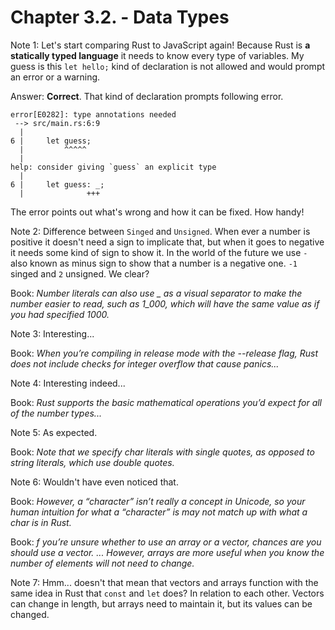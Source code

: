 # Chapter 3.2. - Data Types

Note 1: Let's start comparing Rust to JavaScript again! Because Rust is **a statically typed language** it needs to know every type of variables. My guess is this `let hello;` kind of declaration is not allowed and would prompt an error or a warning.

Answer: **Correct**. That kind of declaration prompts following error.

```
error[E0282]: type annotations needed
 --> src/main.rs:6:9
  |
6 |     let guess;
  |         ^^^^^
  |
help: consider giving `guess` an explicit type
  |
6 |     let guess: _;
  |              +++
```

The error points out what's wrong and how it can be fixed. How handy!

Note 2: Difference between `Singed` and `Unsigned`. When ever a number is positive it doesn't need a sign to implicate that, but when it goes to negative it needs some kind of sign to show it. In the world of the future we use `-` also known as minus sign to show that a number is a negative one. `-1` singed and `2` unsigned. We clear?

Book: *Number literals can also use _ as a visual separator to make the number easier to read, such as 1_000, which will have the same value as if you had specified 1000.*

Note 3: Interesting...

Book: *When you’re compiling in release mode with the --release flag, Rust does not include checks for integer overflow that cause panics...*

Note 4: Interesting indeed...

Book: *Rust supports the basic mathematical operations you’d expect for all of the number types...*

Note 5: As expected.

Book: *Note that we specify char literals with single quotes, as opposed to string literals, which use double quotes.*

Note 6: Wouldn't have even noticed that.

Book: *However, a “character” isn’t really a concept in Unicode, so your human intuition for what a “character” is may not match up with what a char is in Rust.*

Book: *f you’re unsure whether to use an array or a vector, chances are you should use a vector. ... However, arrays are more useful when you know the number of elements will not need to change.*

Note 7: Hmm... doesn't that mean that vectors and arrays function with the same idea in Rust that `const` and `let` does? In relation to each other. Vectors can change in length, but arrays need to maintain it, but its values can be changed.
